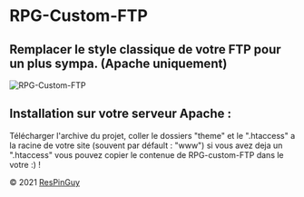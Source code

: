 # RPG-Custom-FTP
## Remplacer le style classique de votre FTP pour un plus sympa. (Apache uniquement)

![RPG-Custom-FTP](http://respinguy.tk/logo-img-theme/image/RPG-custom-FTP.png)

## Installation sur votre serveur Apache :

Télécharger l'archive du projet, coller le dossiers "theme" et le ".htaccess" a la racine de votre site (souvent par défault : "www")
si vous avez deja un ".htaccess" vous pouvez copier le contenue de RPG-custom-FTP dans le votre :) !

&copy; 2021 [ResPinGuy](http://respinguy.tk)
